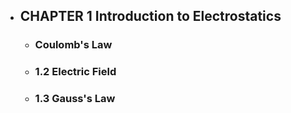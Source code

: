- ## CHAPTER 1 Introduction to Electrostatics
	- ### Coulomb's Law
	- ### 1.2 Electric Field
	- ### 1.3 Gauss's Law
